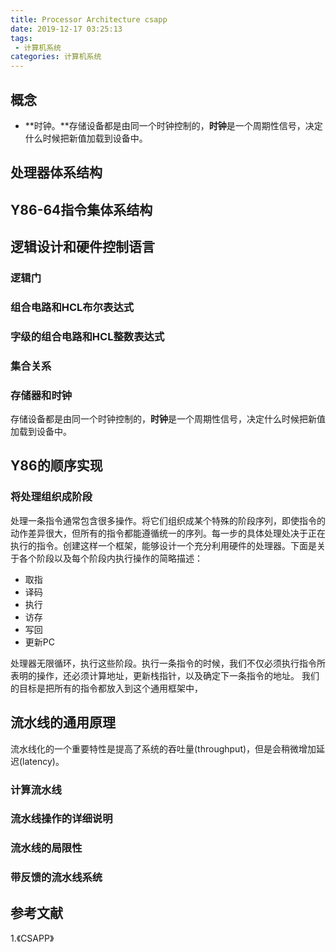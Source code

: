 ```yaml
---
title: Processor Architecture csapp
date: 2019-12-17 03:25:13
tags:
 - 计算机系统
categories: 计算机系统
---
```


## 概念
- **时钟。**存储设备都是由同一个时钟控制的，**时钟**是一个周期性信号，决定什么时候把新值加载到设备中。


## 处理器体系结构

## Y86-64指令集体系结构

## 逻辑设计和硬件控制语言

### 逻辑门
### 组合电路和HCL布尔表达式

### 字级的组合电路和HCL整数表达式
### 集合关系

### 存储器和时钟
存储设备都是由同一个时钟控制的，**时钟**是一个周期性信号，决定什么时候把新值加载到设备中。

## Y86的顺序实现

### 将处理组织成阶段
处理一条指令通常包含很多操作。将它们组织成某个特殊的阶段序列，即使指令的动作差异很大，但所有的指令都能遵循统一的序列。每一步的具体处理处决于正在执行的指令。创建这样一个框架，能够设计一个充分利用硬件的处理器。下面是关于各个阶段以及每个阶段内执行操作的简略描述：
- 取指
- 译码
- 执行
- 访存
- 写回
- 更新PC

处理器无限循环，执行这些阶段。执行一条指令的时候，我们不仅必须执行指令所表明的操作，还必须计算地址，更新栈指针，以及确定下一条指令的地址。
我们的目标是把所有的指令都放入到这个通用框架中，

### 

## 流水线的通用原理
流水线化的一个重要特性是提高了系统的吞吐量(throughput)，但是会稍微增加延迟(latency)。
### 计算流水线

### 流水线操作的详细说明

### 流水线的局限性

### 带反馈的流水线系统

### 

## 参考文献
1.《CSAPP》
